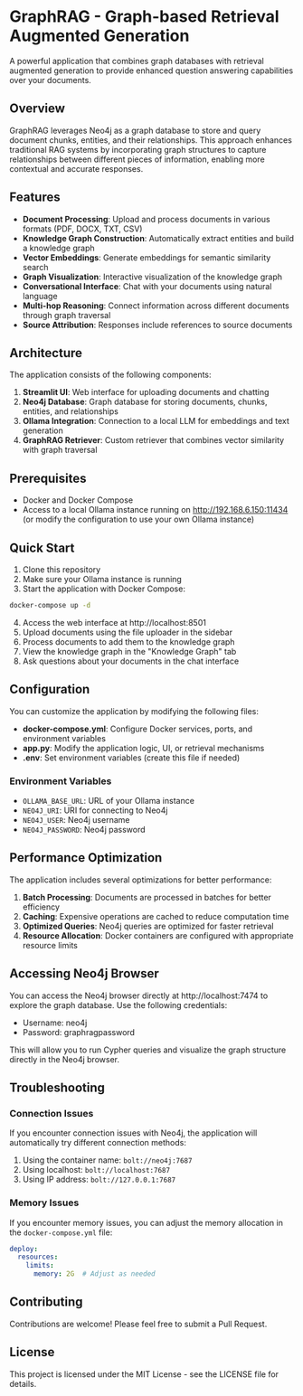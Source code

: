# GraphRAG - Graph-based Retrieval Augmented Generation

A powerful application that combines graph databases with retrieval augmented generation to provide enhanced question answering capabilities over your documents.

## Overview

GraphRAG leverages Neo4j as a graph database to store and query document chunks, entities, and their relationships. This approach enhances traditional RAG systems by incorporating graph structures to capture relationships between different pieces of information, enabling more contextual and accurate responses.

## Features

- **Document Processing**: Upload and process documents in various formats (PDF, DOCX, TXT, CSV)
- **Knowledge Graph Construction**: Automatically extract entities and build a knowledge graph
- **Vector Embeddings**: Generate embeddings for semantic similarity search
- **Graph Visualization**: Interactive visualization of the knowledge graph
- **Conversational Interface**: Chat with your documents using natural language
- **Multi-hop Reasoning**: Connect information across different documents through graph traversal
- **Source Attribution**: Responses include references to source documents

## Architecture

The application consists of the following components:

1. **Streamlit UI**: Web interface for uploading documents and chatting
2. **Neo4j Database**: Graph database for storing documents, chunks, entities, and relationships
3. **Ollama Integration**: Connection to a local LLM for embeddings and text generation
4. **GraphRAG Retriever**: Custom retriever that combines vector similarity with graph traversal

## Prerequisites

- Docker and Docker Compose
- Access to a local Ollama instance running on http://192.168.6.150:11434 (or modify the configuration to use your own Ollama instance)

## Quick Start

1. Clone this repository
2. Make sure your Ollama instance is running
3. Start the application with Docker Compose:

```bash
docker-compose up -d
```

4. Access the web interface at http://localhost:8501
5. Upload documents using the file uploader in the sidebar
6. Process documents to add them to the knowledge graph
7. View the knowledge graph in the "Knowledge Graph" tab
8. Ask questions about your documents in the chat interface

## Configuration

You can customize the application by modifying the following files:

- **docker-compose.yml**: Configure Docker services, ports, and environment variables
- **app.py**: Modify the application logic, UI, or retrieval mechanisms
- **.env**: Set environment variables (create this file if needed)

### Environment Variables

- `OLLAMA_BASE_URL`: URL of your Ollama instance
- `NEO4J_URI`: URI for connecting to Neo4j
- `NEO4J_USER`: Neo4j username
- `NEO4J_PASSWORD`: Neo4j password

## Performance Optimization

The application includes several optimizations for better performance:

1. **Batch Processing**: Documents are processed in batches for better efficiency
2. **Caching**: Expensive operations are cached to reduce computation time
3. **Optimized Queries**: Neo4j queries are optimized for faster retrieval
4. **Resource Allocation**: Docker containers are configured with appropriate resource limits

## Accessing Neo4j Browser

You can access the Neo4j browser directly at http://localhost:7474 to explore the graph database. Use the following credentials:

- Username: neo4j
- Password: graphragpassword

This will allow you to run Cypher queries and visualize the graph structure directly in the Neo4j browser.

## Troubleshooting

### Connection Issues

If you encounter connection issues with Neo4j, the application will automatically try different connection methods:

1. Using the container name: `bolt://neo4j:7687`
2. Using localhost: `bolt://localhost:7687`
3. Using IP address: `bolt://127.0.0.1:7687`

### Memory Issues

If you encounter memory issues, you can adjust the memory allocation in the `docker-compose.yml` file:

```yaml
deploy:
  resources:
    limits:
      memory: 2G  # Adjust as needed
```

## Contributing

Contributions are welcome! Please feel free to submit a Pull Request.

## License

This project is licensed under the MIT License - see the LICENSE file for details.
